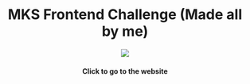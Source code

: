<h1 align="center">MKS Frontend Challenge (Made all by me)</h1>
<div align="center">
  <a href="https://mks-frontend-challenge-qx6lxoapl-guisins-projects.vercel.app">
    <img src="https://i.ibb.co/j3J9rsD/imagem-2024-06-04-114426260.png" />
  </a>
</div>
<h4 align="center">Click to go to the website</h4>
